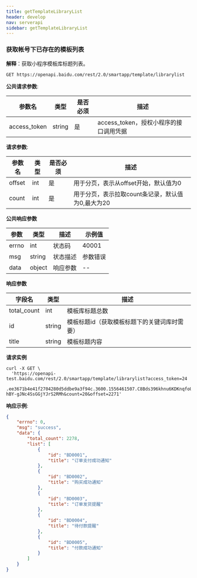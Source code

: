 ```yaml
---
title: getTemplateLibraryList
header: develop
nav: serverapi
sidebar: getTemplateLibraryList
---
```


### 获取帐号下已存在的模板列表

**解释**：获取小程序模板库标题列表。


```
GET https://openapi.baidu.com/rest/2.0/smartapp/template/librarylist
```
**公共请求参数**:

|参数名 | 类型 | 是否必须 | 描述|
|----- |-----| ------| -----|
|access_token |string | 是 | access_token，授权小程序的接口调用凭据 |

**请求参数**:

|参数名 | 类型 | 是否必须 | 描述|
|----- |-----| ------| -----|
|offset | int | 是 | 用于分页，表示从offset开始，默认值为0|
|count | int | 是 | 用于分页，表示拉取count条记录，默认值为0,最大为20|
**公共响应参数** 

|参数|类型|描述|示例值|
|--|--|--|--|
|errno|int|状态码|40001|
|msg|string|状态描述|参数错误|
|data|object|响应参数|--|

**响应参数** 

|字段名 | 类型  | 描述|
|----- |-----| -----|
|total_count | int| 模板库标题总数|
|id |string | 模板标题id（获取模板标题下的关键词库时需要）|
|title |string | 模板标题内容|
**请求实例**

```shell
curl -X GET \
  'https://openapi-test.baidu.com/rest/2.0/smartapp/template/librarylist?access_token=24
  .ee3671b4e41f2704280d5ddbe9a3f94c.3600.1556461507.C8Bds396khnu6KDKnqfoUUgZ31K-hBY-gJNc4SsGGjYJrS2RMh&count=20&offset=2271'
```



**响应示例**:

```json
{
    "errno": 0,
    "msg": "success",
    "data": {
        "total_count": 2278,
        "list": [
            {
                "id": "BD0001",
                "title": "订单支付成功通知"
            },
            {
                "id": "BD0002",
                "title": "购买成功通知"
            },
            {
                "id": "BD0003",
                "title": "订单发货提醒"
            },
            {
                "id": "BD0004",
                "title": "待付款提醒"
            },
            {
                "id": "BD0005",
                "title": "付款成功通知"
            }
        ]
    }
}
```
